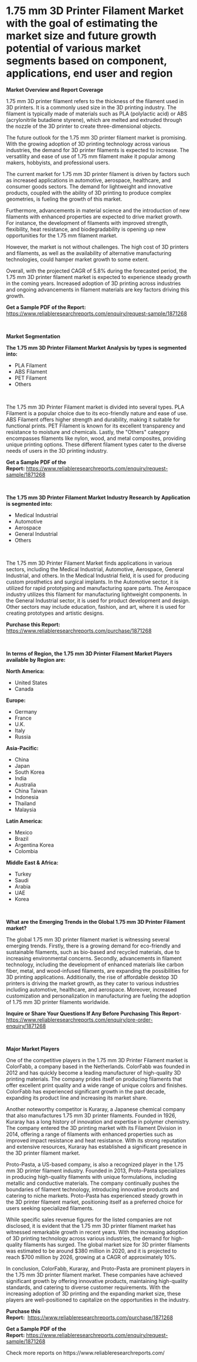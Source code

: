 <p><h1>1.75 mm 3D Printer Filament Market with the goal of estimating the market size and future growth potential of various market segments based on component, applications, end user and region</h1></p><p><strong>Market Overview and Report Coverage</strong></p>
<p><p>1.75 mm 3D printer filament refers to the thickness of the filament used in 3D printers. It is a commonly used size in the 3D printing industry. The filament is typically made of materials such as PLA (polylactic acid) or ABS (acrylonitrile butadiene styrene), which are melted and extruded through the nozzle of the 3D printer to create three-dimensional objects.</p><p>The future outlook for the 1.75 mm 3D printer filament market is promising. With the growing adoption of 3D printing technology across various industries, the demand for 3D printer filaments is expected to increase. The versatility and ease of use of 1.75 mm filament make it popular among makers, hobbyists, and professional users.</p><p>The current market for 1.75 mm 3D printer filament is driven by factors such as increased applications in automotive, aerospace, healthcare, and consumer goods sectors. The demand for lightweight and innovative products, coupled with the ability of 3D printing to produce complex geometries, is fueling the growth of this market.</p><p>Furthermore, advancements in material science and the introduction of new filaments with enhanced properties are expected to drive market growth. For instance, the development of filaments with improved strength, flexibility, heat resistance, and biodegradability is opening up new opportunities for the 1.75 mm filament market.</p><p>However, the market is not without challenges. The high cost of 3D printers and filaments, as well as the availability of alternative manufacturing technologies, could hamper market growth to some extent.</p><p>Overall, with the projected CAGR of 5.8% during the forecasted period, the 1.75 mm 3D printer filament market is expected to experience steady growth in the coming years. Increased adoption of 3D printing across industries and ongoing advancements in filament materials are key factors driving this growth.</p></p>
<p><strong>Get a Sample PDF of the Report:</strong> <a href="https://www.reliableresearchreports.com/enquiry/request-sample/1871268">https://www.reliableresearchreports.com/enquiry/request-sample/1871268</a></p>
<p>&nbsp;</p>
<p><strong>Market Segmentation</strong></p>
<p><strong>The 1.75 mm 3D Printer Filament Market Analysis by types is segmented into:</strong></p>
<p><ul><li>PLA Filament</li><li>ABS Filament</li><li>PET Filament</li><li>Others</li></ul></p>
<p>&nbsp;</p>
<p><p>The 1.75 mm 3D Printer Filament market is divided into several types. PLA Filament is a popular choice due to its eco-friendly nature and ease of use. ABS Filament offers higher strength and durability, making it suitable for functional prints. PET Filament is known for its excellent transparency and resistance to moisture and chemicals. Lastly, the "Others" category encompasses filaments like nylon, wood, and metal composites, providing unique printing options. These different filament types cater to the diverse needs of users in the 3D printing industry.</p></p>
<p><strong>Get a Sample PDF of the Report:</strong>&nbsp;<a href="https://www.reliableresearchreports.com/enquiry/request-sample/1871268">https://www.reliableresearchreports.com/enquiry/request-sample/1871268</a></p>
<p>&nbsp;</p>
<p><strong>The 1.75 mm 3D Printer Filament Market Industry Research by Application is segmented into:</strong></p>
<p><ul><li>Medical Industrial</li><li>Automotive</li><li>Aerospace</li><li>General Industrial</li><li>Others</li></ul></p>
<p>&nbsp;</p>
<p><p>The 1.75 mm 3D Printer Filament Market finds applications in various sectors, including the Medical Industrial, Automotive, Aerospace, General Industrial, and others. In the Medical Industrial field, it is used for producing custom prosthetics and surgical implants. In the Automotive sector, it is utilized for rapid prototyping and manufacturing spare parts. The Aerospace industry utilizes this filament for manufacturing lightweight components. In the General Industrial sector, it is used for product development and design. Other sectors may include education, fashion, and art, where it is used for creating prototypes and artistic designs.</p></p>
<p><strong>Purchase this Report:</strong>&nbsp; <a href="https://www.reliableresearchreports.com/purchase/1871268">https://www.reliableresearchreports.com/purchase/1871268</a></p>
<p>&nbsp;</p>
<p><strong>In terms of Region, the 1.75 mm 3D Printer Filament Market Players available by Region are:</strong></p>
<p>
    <p> <strong> North America: </strong>
        <ul>
            <li>United States</li>
            <li>Canada</li>
        </ul>
        </p> 
    <p> <strong> Europe: </strong>
        <ul>
            <li>Germany</li>
            <li>France</li>
            <li>U.K.</li>
            <li>Italy</li>
            <li>Russia</li>
        </ul>
        </p> 
    <p> <strong> Asia-Pacific: </strong>
        <ul>
            <li>China</li>
            <li>Japan</li>
            <li>South Korea</li>
            <li>India</li>
            <li>Australia</li>
            <li>China Taiwan</li>
            <li>Indonesia</li>
            <li>Thailand</li>
            <li>Malaysia</li>
        </ul>
        </p> 
    <p> <strong> Latin America: </strong>
        <ul>
            <li>Mexico</li>
            <li>Brazil</li>
            <li>Argentina Korea</li>
            <li>Colombia</li>
        </ul>
        </p> 
    <p> <strong> Middle East & Africa: </strong>
        <ul>
            <li>Turkey</li>
            <li>Saudi</li>
            <li>Arabia</li>
            <li>UAE</li>
            <li>Korea</li>
        </ul>
    </p>
    </p>
<p>&nbsp;</p>
<p><strong>What are the Emerging Trends in the Global 1.75 mm 3D Printer Filament market?</strong></p>
<p><p>The global 1.75 mm 3D printer filament market is witnessing several emerging trends. Firstly, there is a growing demand for eco-friendly and sustainable filaments, such as bio-based and recycled materials, due to increasing environmental concerns. Secondly, advancements in filament technology, including the development of enhanced materials like carbon fiber, metal, and wood-infused filaments, are expanding the possibilities for 3D printing applications. Additionally, the rise of affordable desktop 3D printers is driving the market growth, as they cater to various industries including automotive, healthcare, and aerospace. Moreover, increased customization and personalization in manufacturing are fueling the adoption of 1.75 mm 3D printer filaments worldwide.</p></p>
<p><strong>Inquire or Share Your Questions If Any Before Purchasing This Report</strong>- <a href="https://www.reliableresearchreports.com/enquiry/pre-order-enquiry/1871268">https://www.reliableresearchreports.com/enquiry/pre-order-enquiry/1871268</a></p>
<p>&nbsp;</p>
<p><strong>Major Market Players</strong></p>
<p><p>One of the competitive players in the 1.75 mm 3D Printer Filament market is ColorFabb, a company based in the Netherlands. ColorFabb was founded in 2012 and has quickly become a leading manufacturer of high-quality 3D printing materials. The company prides itself on producing filaments that offer excellent print quality and a wide range of unique colors and finishes. ColorFabb has experienced significant growth in the past decade, expanding its product line and increasing its market share.</p><p>Another noteworthy competitor is Kuraray, a Japanese chemical company that also manufactures 1.75 mm 3D printer filaments. Founded in 1926, Kuraray has a long history of innovation and expertise in polymer chemistry. The company entered the 3D printing market with its Filament Division in 2014, offering a range of filaments with enhanced properties such as improved impact resistance and heat resistance. With its strong reputation and extensive resources, Kuraray has established a significant presence in the 3D printer filament market.</p><p>Proto-Pasta, a US-based company, is also a recognized player in the 1.75 mm 3D printer filament industry. Founded in 2013, Proto-Pasta specializes in producing high-quality filaments with unique formulations, including metallic and conductive materials. The company continually pushes the boundaries of filament technology, introducing innovative products and catering to niche markets. Proto-Pasta has experienced steady growth in the 3D printer filament market, positioning itself as a preferred choice for users seeking specialized filaments.</p><p>While specific sales revenue figures for the listed companies are not disclosed, it is evident that the 1.75 mm 3D printer filament market has witnessed remarkable growth in recent years. With the increasing adoption of 3D printing technology across various industries, the demand for high-quality filaments has surged. The global market size for 3D printer filaments was estimated to be around $380 million in 2020, and it is projected to reach $700 million by 2026, growing at a CAGR of approximately 10%.</p><p>In conclusion, ColorFabb, Kuraray, and Proto-Pasta are prominent players in the 1.75 mm 3D printer filament market. These companies have achieved significant growth by offering innovative products, maintaining high-quality standards, and catering to diverse customer requirements. With the increasing adoption of 3D printing and the expanding market size, these players are well-positioned to capitalize on the opportunities in the industry.</p></p>
<p><strong>Purchase this Report:</strong>&nbsp;&nbsp;<a href="https://www.reliableresearchreports.com/purchase/1871268">https://www.reliableresearchreports.com/purchase/1871268</a></p>
<p></p>
<p><strong>Get a Sample PDF of the Report:</strong>&nbsp;<a href="https://www.reliableresearchreports.com/enquiry/request-sample/1871268">https://www.reliableresearchreports.com/enquiry/request-sample/1871268</a></p>
<p>Check more reports on https://www.reliableresearchreports.com/</p>
